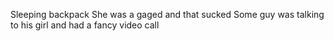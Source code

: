 Sleeping backpack
She was a gaged and that sucked
Some guy was talking to his girl and had a fancy video call

